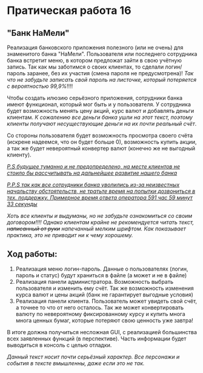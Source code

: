 # Пратическая работа 16

## "Банк НаМели"

Реализация банковского приложения полезного (или не очень) для знаменитого банка "НаМели". Пользователя или последнего сотрудника банка встретит меню, в котором предложат зайти в свою учётную запись. Так как мы заботимся о своих клиентах, то сделали логин/пароль заранее, без их участия (смена пароля не предусмотрена)! *Так что не забудьте записать свой пароль на листочке, который потеряется с вероятностью 99,9%*!!!!

Чтобы создать илюзию серьёзного приложения, сотрудники банка имеют функционал, который мог быть и у пользователя. У  сотрудника будет возможность менять цену акций, курс валют и добавлять деньги клиентам. *К сожалению все деньги банка ушли на этот текст, поэтому клиенты получают несуществующие деньги на их почти реальный счёт*.

Со стороны пользователя будет возможность просмотра своего счёта (искрене надеемся, что он будет больше 0), возможность купить акции, а так же будет невероятный конвертер валют (конечно же не выгодный клиенту). 

<u>*P.S будущее туманно и не предопределено, на месте клиентов не стоило бы рассчитывать на дальнейшее развитие нашего банка*</u>

<u>*P.P.S так как все сотрудники банка уволились из-за неизвестных начальству обстоятельств, не тратьте время на попытки дозвониться в тех. поддержку. Примерное время ответа оператора 591 час 59 минут 33 секунды*</u>

*Хоть все клиенты и выдуманы, но не забудьте ознакомиться со своим договором!!!! Однако клиентам крайне не рекомендуется читать текст, ~~написанный от руки~~ напечанный мелким шрифтом. Как показывает практика, это не приводит ни к чему хорошему.*

## Ход работы:

1. Реализация меню логин-пароль. Данные о пользователях (логин, пароль и статус) будут храниться в файле (а может и не в файле)
2. Реализация панели администратора. Возможность выбрать пользователя и изменить ему счёт. Так же возможность изменения курса валют и цены акций (банк не гарантирует выгодные условия)
3. Реализация панели клиента. Пользователь может увидеть свой счёт, а точнее то что от него осталось. Так же может конвертировать валюту по невероятному фиксированному курсу и купить многа многа ценных бумаг, которые потеряют свою ценность уже завтра!

В итоге должна получиться несложная GUI, с реализацией большинства всех заявленных функций (в перспективе). Часть информации будет выводиться в консоль с целью отладки.

*Данный текст носит почти серьёзный характер. Все персонажи и события в тексте вмышленны, даже если это не так.*
